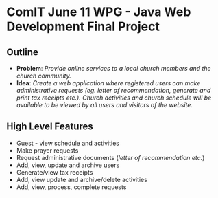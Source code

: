 # ComIT June 11 WPG - Java Web Development Final Project

## Outline

* __Problem__: _Provide online services to a local church members and the church community._
* __Idea__: _Create a web application where registered users can make administrative requests (eg. letter of recommendation, generate and print tax receipts etc.). Church activities and church schedule will be available to be viewed by all users and visitors of the website._

## High Level Features

* Guest - view schedule and activities
* Make prayer requests
* Request administrative documents (_letter of recommendation etc._)
* Add, view, update and archive users
* Generate/view tax receipts
* Add, view update and archive/delete activities
* Add, view, process, complete requests